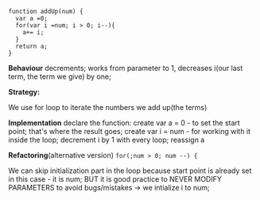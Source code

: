 ```JS
function addUp(num) {
  var a =0;
  for(var i =num; i > 0; i--){
    a+= i;
  }
  return a;
}
```
**Behaviour**
decrements;
works from parameter to 1, decreases i(our last term, the term we give) by one; 

**Strategy:**

We use for loop to iterate the numbers we add up(the terms)

**Implementation**
declare the function:
create var a = 0 - to set the start point; that's where the result goes;
create var i = num - for working with it inside the loop;
decrement i by 1 with every loop;
reassign a

**Refactoring**(alternative version)
`for(;num > 0; num --) {`

We can skip initialization part in the loop because start point is already set in this case - it is num;
BUT it is good practice to NEVER MODIFY PARAMETERS to avoid bugs/mistakes -> we intialize i to num;